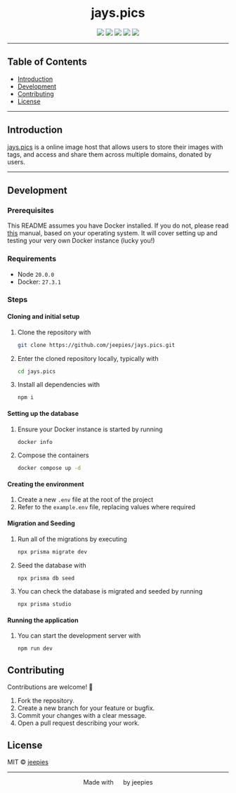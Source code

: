 <h1 align="center">jays.pics</h1>
<p align="center">
<img src="https://img.shields.io/badge/remix-%23000.svg?style=for-the-badge&logo=remix&logoColor=white">
<img src="https://img.shields.io/badge/Amazon%20S3-FF9900?style=for-the-badge&logo=amazons3&logoColor=white">
<img src="https://img.shields.io/badge/Postgres-%23316192.svg?logo=postgresql&logoColor=white&style=for-the-badge">
<img src="https://img.shields.io/badge/Docker-2088FF.svg?logo=docker&logoColor=white&style=for-the-badge">
<img src="https://img.shields.io/badge/Prisma-3982CE?style=for-the-badge&logo=Prisma&logoColor=white">
</p>

---

## Table of Contents

- [Introduction](#introduction)
- [Development](#development)
- [Contributing](#contributing)
- [License](#license)

---

## Introduction

[jays.pics](https://jays.pics) is a online image host that allows users to store their images with tags, and access and share them across multiple domains, donated by users.

---

## Development

### Prerequisites

This README assumes you have Docker installed. If you do not, please read [this](https://docs.docker.com/engine/install/) manual, based on your operating system. It will cover setting up and testing your very own Docker instance (lucky you!)

### Requirements

- Node `20.0.0`
- Docker: `27.3.1`

### Steps

#### Cloning and initial setup

1. Clone the repository with
   ```bash
   git clone https://github.com/jeepies/jays.pics.git
   ```
2. Enter the cloned repository locally, typically with
   ```bash
   cd jays.pics
   ```
3. Install all dependencies with
   ```bash
   npm i
   ```

#### Setting up the database

1. Ensure your Docker instance is started by running
   ```bash
   docker info
   ```
2. Compose the containers
   ```bash
   docker compose up -d
   ```

#### Creating the environment

1. Create a new `.env` file at the root of the project
2. Refer to the `example.env` file, replacing values where required

#### Migration and Seeding

1. Run all of the migrations by executing
   ```bash
   npx prisma migrate dev
   ```
2. Seed the database with
   ```bash
   npx prisma db seed
   ```
3. You can check the database is migrated and seeded by running
   ```bash
   npx prisma studio
   ```

#### Running the application

1. You can start the development server with
   ```
   npm run dev
   ```

## Contributing

Contributions are welcome! 🥳

1. Fork the repository.
2. Create a new branch for your feature or bugfix.
3. Commit your changes with a clear message.
4. Open a pull request describing your work.

## License

MIT © [jeepies](https://github.com/jeepies)

---

<p align="center">Made with <img height="14" src="https://emoji.lgbt/assets/svg/gay-heart.svg"/> by jeepies</p>

